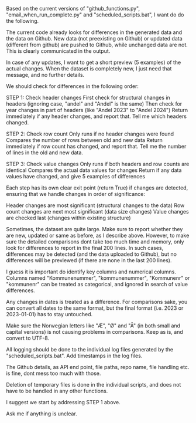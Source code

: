 

Based on the current versions of "github_functions.py", "email_when_run_complete.py" and "scheduled_scripts.bat", I want do do the following.

The current code already looks for differences in the generated data and the data on Github. New data (not preexisting on Github) or updated data (different from github) are pushed to Github, while unchanged data are not. This is clearly communicated in the output.

In case of any updates, I want to get a short preview (5 examples) of the actual changes. When the dataset is completely new, I just need that message, and no further details.

We should check for differences in the following order:

STEP 1: Check header changes
First check for structural changes in headers (ignoring case, "andel" and "Andel" is the same)
Then check for year changes in part of headers (like "Andel 2023" to "Andel 2024")
Return immediately if any header changes, and report that. Tell me which headers changed.

STEP 2: Check row count
Only runs if no header changes were found
Compares the number of rows between old and new data
Return immediately if row count has changed, and report that. Tell me the number of lines in the old and new data.

STEP 3: Check value changes
Only runs if both headers and row counts are identical
Compares the actual data values for changes
Return if any data values have changed, and give 5 examples of differences

Each step has its own clear exit point (return True) if changes are detected, ensuring that we handle changes in order of significance:

Header changes are most significant (structural changes to the data)
Row count changes are next most significant (data size changes)
Value changes are checked last (changes within existing structure)

Sometimes, the dataset are quite large. Make sure to report whether they are new, updated or same as before, as I describe above. However, to make sure the detailed comparisons dont take too much time and memory, only look for differences to report in the final 200 lines. In such cases, differences may be detected (and the data uploaded to Github), but no differences will be previewed (if there are none in the last 200 lines).

I guess it is important do identify key columns and numerical columns. Columns named "Kommunenummer", "kommunenummer", "Kommunenr" or "kommunenr" can be treated as categorical, and ignored in search of value differences.

Any changes in dates is treated as a difference. For comparisons sake, you can convert all dates to the same format, but the final format (i.e. 2023 or 2023-01-01) has to stay untouched.

Make sure the Norwegian letters like "Æ", "Ø" and "Å" (in both small and capital versions) is not causing problems in comparisons. Keep as is, and convert to UTF-8.

All logging should be done to the individual log files generated by the "scheduled_scripts.bat". Add timestamps in the log files.

The Github details, as API end point, file paths, repo name, file handling etc. is fine, dont mess too much with those.

Deletion of temporary files is done in the individual scripts, and does not have to be handled in any other functions.

I suggest we start by addressing STEP 1 above.

Ask me if anything is unclear.